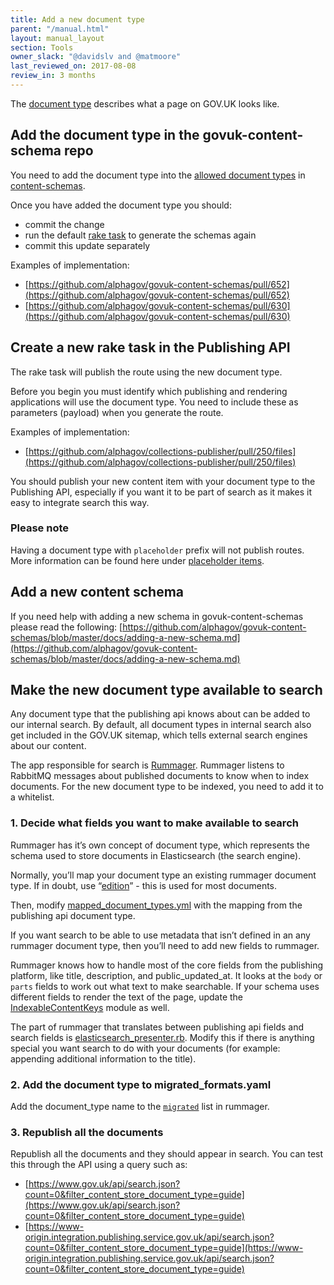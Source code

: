 ```yaml
---
title: Add a new document type
parent: "/manual.html"
layout: manual_layout
section: Tools
owner_slack: "@davidslv and @matmoore"
last_reviewed_on: 2017-08-08
review_in: 3 months
---
```


The [document type](https://docs.publishing.service.gov.uk/document-types.html) describes what a page on GOV.UK looks like.

## Add the document type in the govuk-content-schema repo

You need to add the document type into the [allowed document types](https://github.com/alphagov/govuk-content-schemas/blob/master/lib/govuk_content_schemas/allowed_document_types.yml) in [content-schemas](https://github.com/alphagov/govuk-content-schemas/blob/master/lib/govuk_content_schemas).

Once you have added the document type you should:

- commit the change
- run the default [rake task](https://docs.publishing.service.gov.uk/manual/running-rake-tasks.html) to generate the schemas again
- commit this update separately

Examples of implementation:

- [https://github.com/alphagov/govuk-content-schemas/pull/652](https://github.com/alphagov/govuk-content-schemas/pull/652)
- [https://github.com/alphagov/govuk-content-schemas/pull/630](https://github.com/alphagov/govuk-content-schemas/pull/630)

## Create a new rake task in the Publishing API

The rake task will publish the route using the new document type.

Before you begin you must identify which publishing and rendering applications will use the document type. You need to include these as parameters (payload) when you generate the route.

Examples of implementation:

- [https://github.com/alphagov/collections-publisher/pull/250/files](https://github.com/alphagov/collections-publisher/pull/250/files)

You should publish your new content item with your document type to the Publishing API, especially if you want it to be part of search as it makes it easy to integrate search this way.

### Please note
Having a document type with `placeholder` prefix will not publish routes. More information can be found here under
[placeholder items](https://github.com/alphagov/content-store/blob/f5bf2ae1d86b6a38d52d22074c0d13acf2a0413c/doc/route_registration.md#placeholder-items).


## Add a new content schema

If you need help with adding a new schema in govuk-content-schemas please read the following: [https://github.com/alphagov/govuk-content-schemas/blob/master/docs/adding-a-new-schema.md](https://github.com/alphagov/govuk-content-schemas/blob/master/docs/adding-a-new-schema.md)

## Make the new document type available to search

Any document type that the publishing api knows about can be added to our internal search.
By default, all document types in internal search also get included in the GOV.UK sitemap, which tells external search engines about our content.

The app responsible for search is [Rummager](https://github.com/alphagov/rummager). Rummager listens to RabbitMQ messages about published documents to know when to index documents. For the new document type to be indexed, you need to add it to a whitelist.

### 1. Decide what fields you want to make available to search
Rummager has it’s own concept of document type, which represents the schema used to store documents in Elasticsearch (the search engine).

Normally, you’ll map your document type an existing rummager document type. If in doubt, use “[edition](https://docs.publishing.service.gov.uk/apis/publishing-api/model.html#edition)” - this is used for most documents.

Then, modify [mapped_document_types.yml](https://github.com/alphagov/rummager/blob/master/config/govuk_index/mapped_document_types.yaml) with the mapping from the publishing api document type.

If you want search to be able to use metadata that isn’t defined in an any rummager document type, then you’ll need to add new fields to rummager.

Rummager knows how to handle most of the core fields from the publishing platform, like title, description, and public_updated_at.
It looks at the `body` or `parts` fields to work out what text to make searchable. If your schema uses different fields to render the text of the page, update the [IndexableContentKeys](https://github.com/alphagov/rummager/blob/master/lib/govuk_index/indexable_content_keys.rb) module as well.

The part of rummager that translates between publishing api fields and search fields is [elasticsearch_presenter.rb](https://github.com/alphagov/rummager/blob/master/lib/govuk_index/presenters/elasticsearch_presenter.rb). Modify this if there is anything special you want search to do with your documents (for example: appending additional information to the title).

### 2. Add the document type to migrated_formats.yaml
Add the document_type name to the [`migrated`](https://github.com/alphagov/rummager/blob/master/config/govuk_index/migrated_formats.yaml) list in rummager.

### 3. Republish all the documents
Republish all the documents and they should appear in search. You can test this through the API using a query such as:

- [https://www.gov.uk/api/search.json?count=0&filter_content_store_document_type=guide](https://www.gov.uk/api/search.json?count=0&filter_content_store_document_type=guide)
- [https://www-origin.integration.publishing.service.gov.uk/api/search.json?count=0&filter_content_store_document_type=guide](https://www-origin.integration.publishing.service.gov.uk/api/search.json?count=0&filter_content_store_document_type=guide)


